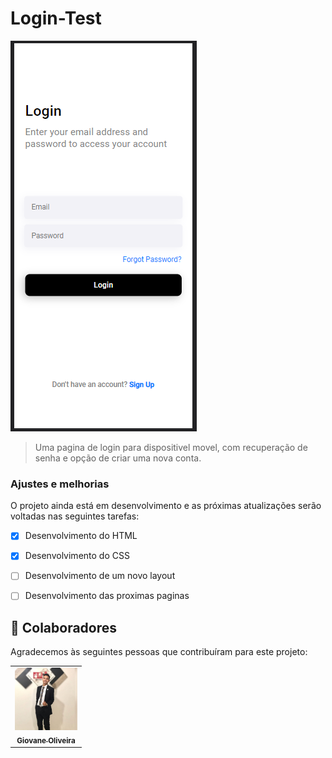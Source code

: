 # Login-Test
<!---Esses são exemplos. Veja https://shields.io para outras pessoas ou para personalizar este conjunto de escudos. Você pode querer incluir dependências, status do projeto e informações de licença aqui--->



<img src="./assets/login.PNG" alt="exemplo imagem">

> Uma pagina de login para dispositivel movel, com recuperação de senha e opção de criar uma nova conta.

### Ajustes e melhorias

O projeto ainda está em desenvolvimento e as próximas atualizações serão voltadas nas seguintes tarefas:

- [x] Desenvolvimento do HTML
- [x] Desenvolvimento do CSS
- [ ] Desenvolvimento de um novo layout
- [ ] Desenvolvimento das proximas paginas



## 🤝 Colaboradores

Agradecemos às seguintes pessoas que contribuíram para este projeto:

<table>
  <tr>
    <td align="center">
      <a href="#">
        <img src="./assets/foto.jpg" width="100px;" alt="Foto do Giovane"/><br>
        <sub>
          <b>Giovane Oliveira</b>
        </sub>
   
